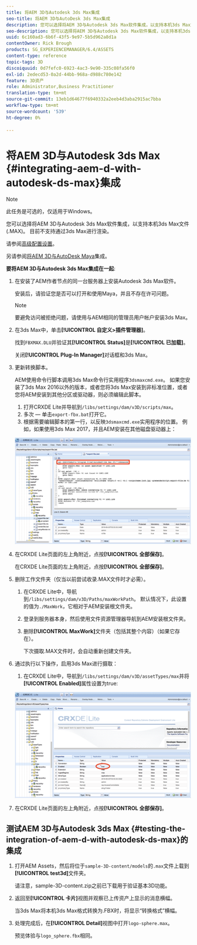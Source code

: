 ```yaml
---
title: 将AEM 3D与Autodesk 3ds Max集成
seo-title: 将AEM 3D与AutoDesk 3ds Max集成
description: 您可以选择将AEM 3D与Autodesk 3ds Max软件集成，以支持本机3ds Max文件(.MAX)。 目前不支持通过3ds Max进行渲染。
seo-description: 您可以选择将AEM 3D与Autodesk 3ds Max软件集成，以支持本机3ds Max文件(.MAX)。 目前不支持通过3ds Max进行渲染。
uuid: 6c160ad3-6b6f-43f5-9e97-5b5d962a8d1a
contentOwner: Rick Brough
products: SG_EXPERIENCEMANAGER/6.4/ASSETS
content-type: reference
topic-tags: 3D
discoiquuid: 0d7fefc0-6923-4ac3-9e90-335c08fa56f0
exl-id: 2edecd53-0a2d-44bb-968a-d988c780e142
feature: 3D资产
role: Administrator,Business Practitioner
translation-type: tm+mt
source-git-commit: 13eb1d64677f6940332a2eeb4d3aba2915ac7bba
workflow-type: tm+mt
source-wordcount: '539'
ht-degree: 0%

---
```


# 将AEM 3D与Autodesk 3ds Max {#integrating-aem-d-with-autodesk-ds-max}集成

>[!NOTE]
>
>此任务是可选的，仅适用于Windows。

您可以选择将AEM 3D与Autodesk 3ds Max软件集成，以支持本机3ds Max文件(.MAX)。 目前不支持通过3ds Max进行渲染。

请参阅[高级配置设置](advanced-config-3d.md)。

另请参阅[将AEM 3D与AutoDesk Maya](integrate-maya-with-3d.md)集成。

**要将AEM 3D与Autodesk 3ds Max集成在一起**:

1. 在安装了AEM作者节点的同一台服务器上安装Autodesk 3ds Max软件。

   安装后，请验证您是否可以打开和使用Maya，并且不存在许可问题。

   >[!NOTE]
   >
   >要避免访问被拒绝问题，请使用与AEM相同的管理员用户帐户安装3ds Max。

1. 在3ds Max中，单击&#x200B;**[!UICONTROL 自定义>插件管理器]**。

   找到`FBXMAX.DLU`并验证其&#x200B;**[!UICONTROL Status]**&#x200B;是&#x200B;**[!UICONTROL 已加载]**。

   关闭&#x200B;**[!UICONTROL Plug-In Manager]**&#x200B;对话框和3ds Max。

1. 更新转换脚本。

   AEM使用命令行脚本调用3ds Max命令行实用程序`3dsmaxcmd.exe`。 如果您安装了3ds Max 2016以外的版本，或者您将3ds Max安装到非标准位置，或者您将AEM安装到其他分区或驱动器，则必须编辑此脚本。

   1. 打开CRXDE Lite并导航到`/libs/settings/dam/v3D/scripts/max`。
   1. 多次 — 单击`export-fbx.bat`打开它。
   1. 根据需要编辑脚本的第一行，以反映`3dsmaxcmd.exe`实用程序的位置。 例如，如果使用3ds Max 2017，并且AEM安装在其他磁盘驱动器上：

   ![image2018-6-22_13-35-8](assets/image2018-6-22_13-35-8.png)

1. 在CRXDE Lite页面的左上角附近，点按&#x200B;**[!UICONTROL 全部保存]**。

   在CRXDE Lite页面的左上角附近，点按&#x200B;**[!UICONTROL 全部保存]**。

1. 删除工作文件夹（仅当以前尝试收录.MAX文件时才必需）。

   1. 在CRXDE Lite中，导航到`/libs/settings/dam/v3D/Paths/maxWorkPath`。 默认情况下，此设置的值为`./MaxWork`，它相对于AEM安装根文件夹。
   1. 登录到服务器本身，然后使用文件资源管理器导航到AEM安装根文件夹。
   1. 删除&#x200B;**[!UICONTROL MaxWork]**&#x200B;文件夹（包括其整个内容）（如果它存在）。

      下次摄取.MAX文件时，会自动重新创建文件夹。

1. 通过执行以下操作，启用3ds Max进行摄取：

   1. 在CRXDE Lite中，导航到`/libs/settings/dam/v3D/assetTypes/max`并将&#x200B;**[!UICONTROL Enabled]**&#x200B;属性设置为true:

   ![image2018-6-22_13-50-50](assets/image2018-6-22_13-50-50.png)

1. 在CRXDE Lite页面的左上角附近，点按&#x200B;**[!UICONTROL 全部保存]**。

## 测试AEM 3D与Autodesk 3ds Max {#testing-the-integration-of-aem-d-with-autodesk-ds-max}的集成

1. 打开AEM Assets，然后将位于`sample-3D-content/models`的`.max`文件上载到&#x200B;**[!UICONTROL test3d]**&#x200B;文件夹。

   请注意，sample-3D-content.zip之前已下载用于验证基本3D功能。

1. 返回至&#x200B;**[!UICONTROL 卡片]**&#x200B;视图并观察已上传资产上显示的消息横幅。

   当3ds Max将本机3ds Max格式转换为.FBX时，将显示“转换格式”横幅。

1. 处理完成后，在&#x200B;**[!UICONTROL Detail]**&#x200B;视图中打开`logo-sphere.max`。

   预览体验与`logo_sphere.fbx`相同。
